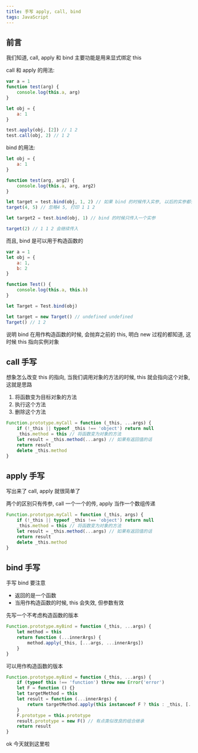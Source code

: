 ```yaml
---
title: 手写 apply, call, bind
tags: JavaScript
---
```


## 前言

我们知道, call, apply 和 bind 主要功能是用来显式绑定 this

call 和 apply 的用法:

```js
var a = 1
function test(arg) {
    console.log(this.a, arg)
}

let obj = {
    a: 1
}

test.apply(obj, [2]) // 1 2
test.call(obj, 2) // 1 2
```

bind 的用法:

```js
let obj = {
    a: 1
}

function test(arg, arg2) {
    console.log(this.a, arg, arg2)
}

let target = test.bind(obj, 1, 2) // 如果 bind 的时候传入实参, 以后的实参都会忽略
target(4, 5) // 忽略4 5, 打印 1 1 2

let target2 = test.bind(obj, 1) // bind 的时候只传入一个实参

target(2) // 1 1 2 会继续传入
```

而且, bind 是可以用于构造函数的

```js
var a = 1
let obj = {
    a: 1,
    b: 2
}

function Test() {
    console.log(this.a, this.b)
}

let Target = Test.bind(obj)

let target = new Target() // undefined undefined
Target() // 1 2
```

说明 bind 在用作构造函数的时候, 会抛弃之前的 this, 明白 new 过程的都知道, 这时候 this 指向实例对象

## call 手写

想象怎么改变 this 的指向, 当我们调用对象的方法的时候, this 就会指向这个对象, 这就是思路

1. 将函数变为目标对象的方法
2. 执行这个方法
3. 删除这个方法

```js
Function.prototype.myCall = function (_this, ...args) {
    if (!_this || typeof _this !== 'object') return null
    _this.method = this // 将函数变为对象的方法
    let result = _this.method(...args) // 如果有返回值的话
    return result
    delete _this.method
}
```

## apply 手写

写出来了 call, apply 就很简单了

两个的区别只有传参, call 一个一个的传, apply 当作一个数组传递

```js
Function.prototype.myCall = function (_this, args) {
    if (!_this || typeof _this !== 'object') return null
    _this.method = this // 将函数变为对象的方法
    let result = _this.method(...args) // 如果有返回值的话
    return result
    delete _this.method
}
```

## bind 手写

手写 bind 要注意

- 返回的是一个函数
- 当用作构造函数的时候, this 会失效, 但参数有效

先写一个不考虑构造函数的版本

```js
Function.prototype.myBind = function (_this, ...args) {
    let method = this
    return function (...innerArgs) {
        method.apply(_this, [...args, ...innerArgs])
    }
}
```

可以用作构造函数的版本

```js
Function.prototype.myBind = function (_this, ...args) {
    if (typeof this !== 'function') throw new Error('error')
    let F = function () {}
    let targetMethod = this
    let result = function (...innerArgs) {
        return targetMethod.apply(this instanceof F ? this : _this, [...args, ...innerArgs])
    }
    F.prototype = this.prototype
    result.prototype = new F() // 有点类似改良的组合继承
    return result
}
```

ok 今天就到这里啦

